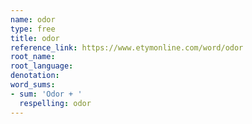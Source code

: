 ```yaml
---
name: odor
type: free
title: odor
reference_link: https://www.etymonline.com/word/odor
root_name: 
root_language: 
denotation: 
word_sums:
- sum: 'Odor + '
  respelling: odor
---
```

